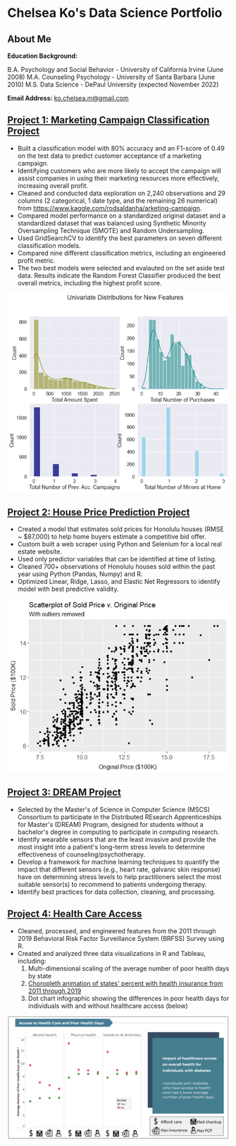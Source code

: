 # Chelsea Ko's Data Science Portfolio

## About Me
**Education Background:**

B.A. Psychology and Social Behavior - University of California Irvine (June 2008)
M.A. Counseling Psychology - University of Santa Barbara (June 2010)
M.S. Data Science - DePaul University (expected November 2022)

**Email Address:** ko.chelsea.m@gmail.com

## [Project 1: Marketing Campaign Classification Project](https://github.com/chelseako/marketing_campaign)

* Built a classification model with 80% accuracy and an F1-score of 0.49 on the test data to predict customer acceptance of a marketing campaign.
* Identifying customers who are more likely to accept the campaign will assist companies in using their marketing resources more effectively, increasing overall profit.
* Cleaned and conducted data exploration on 2,240 observations and 29 columns (2 categorical, 1 date type, and the remaining 26 numerical) from https://www.kaggle.com/rodsaldanha/arketing-campaign.
* Compared model performance on a standardized original dataset and a standardized dataset that was balanced using Synthetic Minority Oversampling Technique (SMOTE) and Random Undersampling.
* Used GridSearchCV to identify the best parameters on seven different classification models.
* Compared nine different classification metrics, including an engineered profit metric.
* The two best models were selected and evalauted on the set aside test data. Results indicate the Random Forest Classifier produced the best overall metrics, including the highest profit score.

![Distributions of Variables](/images/distributions.png)

## [Project 2: House Price Prediction Project](https://github.com/chelseako/House_Pricing_Project)
* Created a model that estimates sold prices for Honolulu houses (RMSE ~ $87,000) to help home buyers estimate a competitive bid offer.
* Custom built a web scraper using Python and Selenium for a local real estate website.
* Used only predictor variables that can be identified at time of listing.
* Cleaned 700+ observations of Honolulu houses sold within the past year using Python (Pandas, Numpy) and R.
* Optimized Linear, Ridge, Lasso, and Elastic Net Regressors to identify model with best predictive validity.

![Scatterplot of sold versus original price](/images/scatter_sold_orig.png)

## [Project 3: DREAM Project](https://github.com/chelseako/DREAMProject)
* Selected by the Master's of Science in Computer Science (MSCS) Consortium to participate in the Distributed REsearch Apprenticeships for Master's (DREAM) Program, designed for students without a bachelor's degree in computing to participate in computing research. 
* Identify wearable sensors that are the least invasive and provide the most insight into a patient's long-term stress levels to determine effectiveness of counseling/psychotherapy.
* Develop a framework for machine learning techniques to quantify the impact that different sensors (e.g., heart rate, galvanic skin response) have on determining stress levels to help practitioners select the most suitable sensor(s) to recommend to patients undergoing therapy.
* Identify best practices for data collection, cleaning, and processing.

## [Project 4: Health Care Access](https://github.com/chelseako/health_care_access)
* Cleaned, processed, and engineered features from the 2011 through 2019 Behavioral Risk Factor Surveillance System (BRFSS) Survey using R.
* Created and analyzed three data visualizations in R and Tableau, including:
     1. Multi-dimensional scaling of the average number of poor health days by state
     2. [Choropleth animation of states' percent with health insurance from 2011 through 2019](https://youtu.be/acC3c1pTr3k)
     3. Dot chart infographic showing the differences in poor health days for individuals with and without healthcare access (below)

![Dot chart infographic healthcare access](/images/healthCareAccess_infographic.png)
